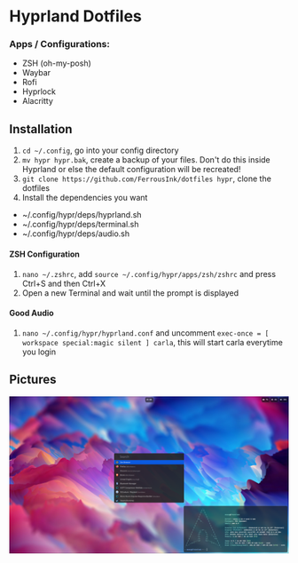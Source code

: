 # Hyprland Dotfiles
### Apps / Configurations:
- ZSH (oh-my-posh)
- Waybar
- Rofi
- Hyprlock
- Alacritty

## Installation
1. `cd ~/.config`, go into your config directory
2. `mv hypr hypr.bak`, create a backup of your files. Don't do this inside Hyprland or else the default configuration will be recreated!
3. `git clone https://github.com/FerrousInk/dotfiles hypr`, clone the dotfiles
4. Install the dependencies you want
- ~/.config/hypr/deps/hyprland.sh
- ~/.config/hypr/deps/terminal.sh
- ~/.config/hypr/deps/audio.sh

#### ZSH Configuration
1. `nano ~/.zshrc`, add `source ~/.config/hypr/apps/zsh/zshrc` and press Ctrl+S and then Ctrl+X
2. Open a new Terminal and wait until the prompt is displayed

#### Good Audio
1. `nano ~/.config/hypr/hyprland.conf` and uncomment `exec-once = [ workspace special:magic silent ] carla`, this will start carla everytime you login

## Pictures
![Desktop](assets/desktop.png)
